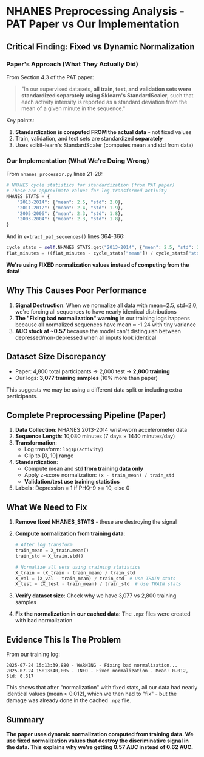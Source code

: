 # NHANES Preprocessing Analysis - PAT Paper vs Our Implementation

## Critical Finding: Fixed vs Dynamic Normalization

### Paper's Approach (What They Actually Did)

From Section 4.3 of the PAT paper:

> "In our supervised datasets, **all train, test, and validation sets were standardized separately using Sklearn's StandardScaler**, such that each activity intensity is reported as a standard deviation from the mean of a given minute in the sequence."

Key points:
1. **Standardization is computed FROM the actual data** - not fixed values
2. Train, validation, and test sets are standardized **separately**
3. Uses scikit-learn's StandardScaler (computes mean and std from data)

### Our Implementation (What We're Doing Wrong)

From `nhanes_processor.py` lines 21-28:

```python
# NHANES cycle statistics for standardization (from PAT paper)
# These are approximate values for log-transformed activity
NHANES_STATS = {
    "2013-2014": {"mean": 2.5, "std": 2.0},
    "2011-2012": {"mean": 2.4, "std": 1.9},
    "2005-2006": {"mean": 2.3, "std": 1.8},
    "2003-2004": {"mean": 2.3, "std": 1.8},
}
```

And in `extract_pat_sequences()` lines 364-366:

```python
cycle_stats = self.NHANES_STATS.get("2013-2014", {"mean": 2.5, "std": 2.0})
flat_minutes = ((flat_minutes - cycle_stats["mean"]) / cycle_stats["std"]).astype(np.float32)
```

**We're using FIXED normalization values instead of computing from the data!**

## Why This Causes Poor Performance

1. **Signal Destruction**: When we normalize all data with mean=2.5, std=2.0, we're forcing all sequences to have nearly identical distributions
2. **The "Fixing bad normalization" warning** in our training logs happens because all normalized sequences have mean ≈ -1.24 with tiny variance
3. **AUC stuck at ~0.57** because the model can't distinguish between depressed/non-depressed when all inputs look identical

## Dataset Size Discrepancy

- Paper: 4,800 total participants → 2,000 test → **2,800 training**
- Our logs: **3,077 training samples** (10% more than paper)

This suggests we may be using a different data split or including extra participants.

## Complete Preprocessing Pipeline (Paper)

1. **Data Collection**: NHANES 2013-2014 wrist-worn accelerometer data
2. **Sequence Length**: 10,080 minutes (7 days × 1440 minutes/day)
3. **Transformation**: 
   - Log transform: `log1p(activity)`
   - Clip to [0, 10] range
4. **Standardization**: 
   - Compute mean and std **from training data only**
   - Apply z-score normalization: `(x - train_mean) / train_std`
   - **Validation/test use training statistics**
5. **Labels**: Depression = 1 if PHQ-9 >= 10, else 0

## What We Need to Fix

1. **Remove fixed NHANES_STATS** - these are destroying the signal
2. **Compute normalization from training data**:
   ```python
   # After log transform
   train_mean = X_train.mean()
   train_std = X_train.std()
   
   # Normalize all sets using training statistics
   X_train = (X_train - train_mean) / train_std
   X_val = (X_val - train_mean) / train_std  # Use TRAIN stats
   X_test = (X_test - train_mean) / train_std  # Use TRAIN stats
   ```

3. **Verify dataset size**: Check why we have 3,077 vs 2,800 training samples

4. **Fix the normalization in our cached data**: The `.npz` files were created with bad normalization

## Evidence This Is The Problem

From our training log:
```
2025-07-24 15:13:39,880 - WARNING - Fixing bad normalization...
2025-07-24 15:13:40,005 - INFO - Fixed normalization - Mean: 0.012, Std: 0.317
```

This shows that after "normalization" with fixed stats, all our data had nearly identical values (mean ≈ 0.012), which we then had to "fix" - but the damage was already done in the cached `.npz` file.

## Summary

**The paper uses dynamic normalization computed from training data. We use fixed normalization values that destroy the discriminative signal in the data. This explains why we're getting 0.57 AUC instead of 0.62 AUC.**